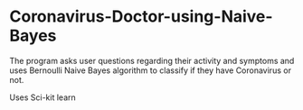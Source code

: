 # Coronavirus-Doctor-using-Naive-Bayes
The program asks user questions regarding their activity and symptoms and uses Bernoulli Naive Bayes algorithm to classify if they have Coronavirus or not. 

Uses Sci-kit learn
